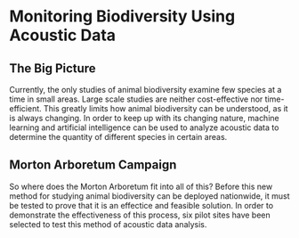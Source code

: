 # Monitoring Biodiversity Using Acoustic Data
## The Big Picture
Currently, the only studies of animal biodiversity examine few species at a time in small areas. Large scale studies are neither cost-effective nor time-efficient.
This greatly limits how animal biodiversity can be understood, as it is always changing.
In order to keep up with its changing nature, machine learning and artificial intelligence can be used to analyze acoustic data to determine the quantity of different species in certain areas.
## Morton Arboretum Campaign
So where does the Morton Arboretum fit into all of this?
Before this new method for studying animal biodiversity can be deployed nationwide, it must be tested to prove that it is an effectice and feasible solution.
In order to demonstrate the effectiveness of this process, six pilot sites have been selected to test this method of acoustic data analysis.

